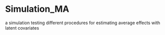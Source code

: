 # Simulation_MA
a simulation testing different procedures for estimating average effects with latent covariates
